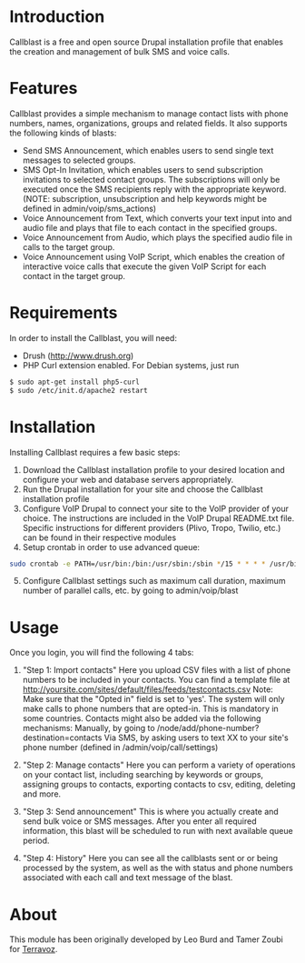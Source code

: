 # Introduction
Callblast is a free and open source Drupal installation profile that enables the creation and management of bulk SMS and voice calls.

# Features
Callblast provides a simple mechanism to manage contact lists with phone numbers, names, organizations, groups and related fields. It also supports the following kinds of blasts:
* Send SMS Announcement, which enables users to send single text messages to selected groups.
* SMS Opt-In Invitation, which enables users to send subscription invitations to selected contact groups.  The subscriptions will only be executed once the SMS recipients reply with the appropriate keyword. (NOTE: subscription, unsubscription and help keywords might be defined in admin/voip/sms_actions)
* Voice Announcement from Text, which converts your text input into and audio file and plays that file to each contact in the specified groups.
* Voice Announcement from Audio, which plays the specified audio file in calls to the target group.
* Voice Announcement using VoIP Script, which enables the creation of interactive voice calls that execute the given VoIP Script for each contact in the target group.

# Requirements
In order to install the Callblast, you will need:
* Drush (http://www.drush.org)
* PHP Curl extension enabled. For Debian systems, just run 
```sh
$ sudo apt-get install php5-curl 
$ sudo /etc/init.d/apache2 restart
```
# Installation

Installing Callblast requires a few basic steps:
1. Download the Callblast installation profile to your desired location and configure your web and database servers appropriately.
2. Run the Drupal installation for your site and choose the Callblast installation profile
3. Configure VoIP Drupal to connect your site to the VoIP provider of your choice. The instructions are included in the VoIP Drupal README.txt file.
Specific instructions for different providers (Plivo, Tropo, Twilio, etc.) can be found in their respective modules
4. Setup crontab in order to use advanced queue:
```sh
sudo crontab -e PATH=/usr/bin:/bin:/usr/sbin:/sbin */15 * * * * /usr/bin/drush -r {DRUPAL CALLBLAST DIRECTORY eg: /var/www/your_site_dir} advancedqueue --all --timeout=900 -l {http://yoursite.com}
```
5. Configure Callblast settings such as maximum call duration, maximum number of parallel calls, etc. by going to admin/voip/blast

# Usage
Once you login, you will find the following 4 tabs:

1. "Step 1: Import contacts"
Here you upload CSV files with a list of phone numbers to be included in your contacts. You can find a template file at http://yoursite.com/sites/default/files/feeds/testcontacts.csv
Note: Make sure that the "Opted in" field is set to 'yes'. The system will only make calls to phone numbers that are opted-in. This is mandatory in some countries.
Contacts might also be added via the following mechanisms:
Manually, by going to /node/add/phone-number?destination=contacts
Via SMS, by asking users to text XX to your site's phone number (defined in /admin/voip/call/settings)

2. "Step 2: Manage contacts"
Here you can perform a variety of operations on your contact list, including searching by keywords or groups, assigning groups to contacts, exporting contacts to csv, editing, deleting and more.

3. "Step 3: Send announcement"
This is where you actually create and send bulk voice or SMS messages. After you enter all required information, this blast will be scheduled to run with next available queue period.

4. "Step 4: History"
Here you can see all the callblasts sent or or being processed by the system, as well as the with status and phone numbers associated with each call and text message of the blast.

# About
This module has been originally developed by Leo Burd and Tamer Zoubi for [Terravoz](http://terravoz.net).
